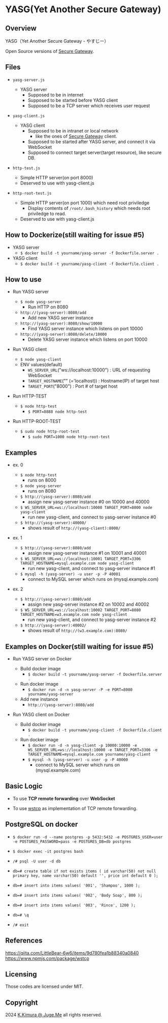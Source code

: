 # YASG(Yet Another Secure Gateway)

## Overview

YASG（Yet Another Secure Gateway - やすじー）

Open Source versions of [Secure Gateway](https://cloud.ibm.com/docs/SecureGateway?topic=SecureGateway-about-sg).


## Files

- `yasg-server.js`
  - YASG server
    - Supposed to be in internet
    - Supposed to be started before YASG client
    - Supposed to be a TCP server which receives user request

- `yasg-client.js`
  - YASG client
    - Supposed to be in intranet or local network
      - like the ones of [Secure Gateway](https://cloud.ibm.com/docs/SecureGateway?topic=SecureGateway-about-sg) client.
    - Supposed to be started after YASG server, and connect it via WebSocket
    - Supposed to connect target server(target resource), like secure DB.

- `http-test.js`
  - Simple HTTP server(on port 8000)
  - Deserved to use with yasg-client.js

- `http-root-test.js`
  - Simple HTTP server(on port 1000) which need root priviledge
    - Display contents of `/root/.bash_history` which needs root priviledge to read.
  - Deserved to use with yasg-client.js

  
## How to Dockerize(still waiting for issue #5)

- YASG server
  - `$ docker build -t yourname/yasg-server -f Dockerfile.server .`
- YASG client
  - `$ docker build -t yourname/yasg-client -f Dockerfile.client .`


## How to use

- Run YASG server
  - `$ node yasg-server`
    - Run HTTP on 8080
  - `http://(yasg-server):8080/add`
    - Add new YASG server instance
  - `http://(yasg-server):8080/show/10000`
    - Find YASG server instance which listens on port 10000
  - `http://(yasg-server):8080/delete/10000`
    - Delete YASG server instance which listens on port 10000


- Run YASG client
  - `$ node yasg-client`
  - ENV values(default)
    - `WS_SERVER_URL`("ws://localhost:10000") : URL of requesting WebSocket 
    - `TARGET_HOSTNAME`("" (='localhost)) :  Hostname(IP) of target host
    - `TARGET_PORT`("8000") :  Port # of target host

- Run HTTP-TEST
  - `$ node http-test`
    - `$ PORT=8888 node http-test`

- Run HTTP-ROOT-TEST
  - `$ sudo node http-root-test`
    - `$ sudo PORT=1000 node http-root-test`


## Examples

- ex. 0
  - `$ node http-test`
    - runs on 8000
  - `$ node yasg-server`
    - runs on 8080
  - `$ http://(yasg-server):8080/add`
    - assign new yasg-server instance #0 on 10000 and 40000
  - `$ WS_SERVER_URL=ws://localhost:10000 TARGET_PORT=8000 node yasg-client`
    - run new yasg-client, and connect to yasg-server instance #0 
  - `$ http://(yasg-server):40000/`
    - shows result of `http://(yasg-client):8000/`

- ex. 1
  - `$ http://(yasg-server):8080/add`
    - assign new yasg-server instance #1 on 10001 and 40001
  - `$ WS_SERVER_URL=ws://localhost:10001 TARGET_PORT=3306 TARGET_HOSTNAME=mysql.example.com node yasg-client`
    - run new yasg-client, and connect to yasg-server instance #1 
  - `$ mysql -h (yasg-server) -u user -p -P 40001`
    - connect to MySQL server which runs on (mysql.example.com)

- ex. 2
  - `$ http://(yasg-server):8080/add`
    - assign new yasg-server instance #2 on 10002 and 40002
  - `$ WS_SERVER_URL=ws://localhost:10002 TARGET_PORT=8080 TARGET_HOSTNAME=w3.example.com node yasg-client`
    - run new yasg-client, and connect to yasg-server instance #2 
  - `$ http://(yasg-server):40002/`
    - shows result of `http://(w3.example.com):8080/`


## Examples on Docker(still waiting for issue #5)

- Run YASG server on Docker
  - Build docker image
    - `$ docker build -t yourname/yasg-server -f Dockerfile.server .`
  - Run docker image
    - `$ docker run -d -n yasg-server -P -e PORT=8080 yourname/yasg-server`
  - Add new instance
    - `http://(yasg-server):8080/add`

- Run YASG client on Docker
  - Build docker image
    - `$ docker build -t yourname/yasg-client -f Dockerfile.client .`
  - Run docker image
    - `$ docker run -d -n yasg-client -p 10000:10000 -e WS_SERVER_URL=ws://localhost:10000 -e TARGET_PORT=3306 -e TARGET_HOSTNAME=mysql.example.com yourname/yasg-client`
    - `$ mysql -h (yasg-server) -u user -p -P 40000`
      - connect to MySQL server which runs on (mysql.example.com)


## Basic Logic

- To use **TCP remote forwarding** over **WebSocket**

- To use [wstcp](https://www.npmjs.com/package/wstcp) as implementation of TCP remote forwarding.


## PostgreSQL on docker

- `$ docker run -d --name postgres -p 5432:5432 -e POSTGRES_USER=user -e POSTGRES_PASSWORD=pass -e POSTGRES_DB=db postgres`

- `$ docker exec -it postgres bash`

- `/# psql -U user -d db`

- `db=# create table if not exists items ( id varchar(50) not null primary key, name varchar(50) default '', price int default 0 );`

- `db=# insert into items values( '001', 'Shampoo', 1000 );`

- `db=# insert into items values( '002', 'Body Soap', 800 );`

- `db=# insert into items values( '003', 'Rince', 1200 );`

- `db=# \q`

- `/# exit`


## References

https://qiita.com/LittleBear-6w6/items/9d780fea1b88340a0840
https://www.npmjs.com/package/wstcp


## Licensing

Those codes are licensed under MIT.


## Copyright

2024 [K.Kimura @ Juge.Me](https://github.com/dotnsf) all rights reserved.
